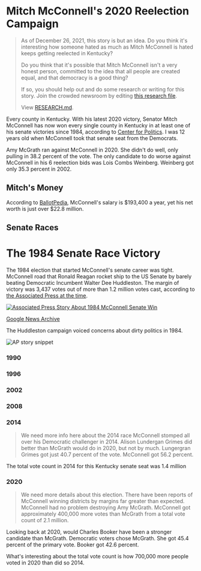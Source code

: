 # Mitch McConnell's 2020 Reelection Campaign
> As of December 26, 2021, this story is but an idea.
> Do you think it's interesting how someone hated as much 
> as Mitch McConnell is hated keeps getting reelected in Kentucky? 
> 
> Do you think that it's possible that Mitch McConnell isn't a very 
> honest person, committed to the idea that all people are created 
> equal, and that democracy is a good thing?
> 
> If so, you should help out and do some research or writing for this story. 
> Join the crowded newsroom by editing [this research file](RESEARCH.md).
> 
> View [RESEARCH.md](RESEARCH.md).

Every county in Kentucky. With his latest 2020 victory, Senator Mitch McConnell has now won every single county in Kentucky in at least one of his senate victories since 1984, according to [Center for Politics](https://centerforpolitics.org/crystalball/articles/coalition-shifts-in-senate-races-sc-ky-il/). I was 12 years old when McConnell took that senate seat from the Democrats.

Amy McGrath ran against McConnell in 2020. She didn't do well, only pulling in 38.2 percent of the vote. The only candidate to do worse against McConnell in his 6 reelection bids was Lois Combs Weinberg. Weinberg got only 35.3 percent in 2002.

## Mitch's Money
According to [BallotPedia](https://ballotpedia.org/Mitch_McConnell), McConnell's salary is $193,400 a year, yet his net worth is just over $22.8 million.

## Senate Races

# The 1984 Senate Race Victory
The 1984 election that started McConnell's senate career was tight. McConnell road that Ronald Reagan rocket ship to the US Senate by barely beating Democratic Incumbent Walter Dee Huddleston. The margin of victory was 3,437 votes out of more than 1.2 million votes cast, according to [the Associated Press at the time](https://news.google.com/newspapers?id=XLRDAAAAIBAJ&pg=1340,2543281).

[![Associated Press Story About 1984 McConnell Senate Win](ap-mcconnell-1984-win-story.jpg)](https://news.google.com/newspapers?id=XLRDAAAAIBAJ&pg=1340,2543281)

[Google News Archive](https://news.google.com/newspapers?id=XLRDAAAAIBAJ&pg=1340,2543281)

The Huddleston campaign voiced concerns about dirty politics in 1984.

![AP story snippet](ap-mcconnell-1984-irregularities.jpg)

### 1990

### 1996

### 2002

### 2008

### 2014
> We need more info here about the 2014 race
McConnell stomped all over his Democratic challenger in 2014. Alison Lundergan Grimes did better than McGrath would do in 2020, but not by much. Lungergran Grimes got just 40.7 percent of the vote. McConnell got 56.2 percent.

The total vote count in 2014 for this Kentucky senate seat was 1.4 million

### 2020
> We need more details about this election. 
> There have been reports of McConnell winning districts by margins 
> far greater than expected.
McConnell had no problem destroying Amy McGrath. McConnell got approximately 400,000 more votes than McGrath from a total vote count of 2.1 million.

Looking back at 2020, would Charles Booker have been a stronger candidate than McGrath. Democratic voters chose McGrath. She got 45.4 percent of the primary vote. Booker got 42.6 percent.

What's interesting about the total vote count is how 700,000 more people voted in 2020 than did so 2014.